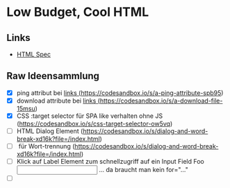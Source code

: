 # Low Budget, Cool HTML

## Links

- [HTML Spec](https://html.spec.whatwg.org/multipage/)

## Raw Ideensammlung

- [x] ping attribut bei <a href="..."> links (https://codesandbox.io/s/a-ping-attribute-spb95)
- [x] download attribute bei <a href="..."> links (https://codesandbox.io/s/a-download-file-15msu)
- [x] CSS :target selector für SPA like verhalten ohne JS (https://codesandbox.io/s/css-target-selector-ow5vq)
- [ ] HTML Dialog Element (https://codesandbox.io/s/dialog-and-word-break-xd16k?file=/index.html)
- [ ] <wbr> für Wort-trennung (https://codesandbox.io/s/dialog-and-word-break-xd16k?file=/index.html)
- [ ] Klick auf Label Element zum schnellzugriff auf ein Input Field <label>Foo<input name="foo"></label> ... da braucht man kein for="..."
- [ ] <template> Element -> okay, das ist insbesondere mit JS Nützlich...
- [ ] contenteditable attribute
- [ ] Einfacher Weg auf der Serverseite herauszufinden ob der aktuelle User-Agent JS aktiviert hat (https://www.codeproject.com/Tips/1217469/How-to-Detect-if-Client-has-JavaScript-Enabled-Dis)
- [ ] loading="lazy" attribute for image https://web.dev/browser-level-image-lazy-loading/
- [ ] rel=noopener, noreferrer,nofollow https://pointjupiter.com/what-noopener-noreferrer-nofollow-explained/
- [ ] Default Referrer Policy <meta name="referrer" content="default">https://w3c.github.io/webappsec-referrer-policy/#referrer-policy
- [ ] Change http method to submit form for input elements via formmethod attribute https://html.spec.whatwg.org/multipage/form-control-infrastructure.html#attr-fs-formmethod
- [ ] [10 rare HTML tags](https://code.tutsplus.com/articles/10-rare-html-tags-you-really-should-know--net-3908)
- [ ] [Hidden features of HTML](https://stackoverflow.com/questions/954327/hidden-features-of-html)
- [ ] [5 HTML tricks](https://www.geeksforgeeks.org/top-5-html-tricks-that-you-should-know/)
- [ ] Built-in autocompletion with input and datalist: https://developer.mozilla.org/en-US/docs/Web/HTML/Element/datalist
- [ ] Built-in expandable with details and summary: https://developer.mozilla.org/en-US/docs/Web/HTML/Element/details
- [ ] SVG animations with CSS: https://css-tricks.com/animating-svg-css/
